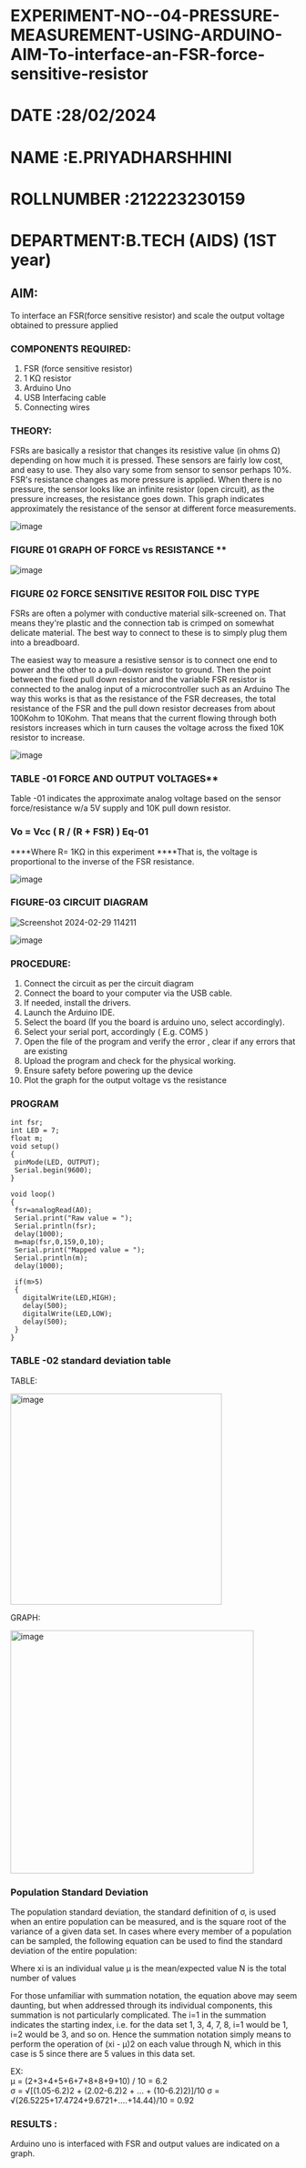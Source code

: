 # EXPERIMENT-NO--04-PRESSURE-MEASUREMENT-USING-ARDUINO-AIM-To-interface-an-FSR-force-sensitive-resistor

# DATE :28/02/2024
# NAME :E.PRIYADHARSHHINI
# ROLLNUMBER :212223230159
# DEPARTMENT:B.TECH (AIDS) (1ST year)

## AIM: 
To interface an FSR(force sensitive resistor) and scale the output voltage obtained to pressure applied 
 
### COMPONENTS REQUIRED:
1.	FSR  (force sensitive resistor)
2.	1 KΩ resistor 
3.	Arduino Uno 
4.	USB Interfacing cable 
5.	Connecting wires 


### THEORY: 
FSRs are basically a resistor that changes its resistive value (in ohms Ω) depending on how much it is pressed. These sensors are fairly low cost, and easy to use. They also vary some from sensor to sensor perhaps 10%. FSR's resistance changes as more pressure is applied. When there is no pressure, the sensor looks like an infinite resistor (open circuit), as the pressure increases, the resistance goes down. This graph indicates approximately the resistance of the sensor at different force measurements.
 

![image](https://user-images.githubusercontent.com/36288975/163532939-d6888ae1-4068-4d83-86a7-fc4c32d5179e.png)

### FIGURE 01 GRAPH OF FORCE vs RESISTANCE **




![image](https://user-images.githubusercontent.com/36288975/163532957-82d57567-a1c3-48c5-8a87-7ea66d6fca49.png)




### FIGURE 02 FORCE SENSITIVE RESITOR FOIL DISC TYPE  

FSRs are often a polymer with conductive material silk-screened on. That means they're plastic and the connection tab is crimped on somewhat delicate material. The best way to connect to these is to simply plug them into a breadboard.

The easiest way to measure a resistive sensor is to connect one end to power and the other to a pull-down resistor to ground. Then the point between the fixed pull down resistor and the variable FSR resistor is connected to the analog input of a microcontroller such as an Arduino The way this works is that as the resistance of the FSR decreases, the total resistance of the FSR and the pull down resistor decreases from about 100Kohm to 10Kohm. That means that the current flowing through both resistors increases which in turn causes the voltage across the fixed 10K resistor to increase.

 ![image](https://user-images.githubusercontent.com/36288975/163532972-2b909551-12c9-485d-adb1-d1e988d557bd.png)

### TABLE -01 FORCE AND OUTPUT VOLTAGES**
	
  Table -01 indicates the approximate analog voltage based on the sensor force/resistance w/a 5V supply and 10K pull down resistor.

### Vo = Vcc ( R / (R + FSR) )								Eq-01

****Where R= 1KΩ in this experiment 
****That is, the voltage is proportional to the inverse of the FSR resistance.










![image](https://user-images.githubusercontent.com/36288975/163532979-a2a5cb5c-f495-442c-843e-bebb82737a35.png)



### FIGURE-03 CIRCUIT DIAGRAM

![Screenshot 2024-02-29 114211](https://github.com/EzhilsreeJ/EXPERIMENT-NO--04-PRESSURE-MEASUREMENT-USING-ARDUINO-AIM-To-interface-an-FSR-force-sensitive-resist/assets/144870412/485491b1-6625-44a5-b5a0-5b6d58f06c14)

![image](https://github.com/EzhilsreeJ/EXPERIMENT-NO--04-PRESSURE-MEASUREMENT-USING-ARDUINO-AIM-To-interface-an-FSR-force-sensitive-resist/assets/144870412/03f271e7-b7ac-43d8-99a4-f8bd039a95a3)


### PROCEDURE:
1.	Connect the circuit as per the circuit diagram 
2.	Connect the board to your computer via the USB cable.
3.	If needed, install the drivers.
4.	Launch the Arduino IDE.
5.	Select the board (If you the board is arduino uno, select accordingly).
6.	Select your serial port, accordingly ( E.g. COM5 )
7.	Open the file of the program  and verify the error , clear if any errors that are existing 
8.	Upload the program and check for the physical working. 
9.	Ensure safety before powering up the device 
10.	Plot the graph for the output voltage vs the resistance 


### PROGRAM 

 ```
int fsr;
int LED = 7;
float m;
void setup()
{
  pinMode(LED, OUTPUT);
  Serial.begin(9600);
}

void loop()
{
  fsr=analogRead(A0);
  Serial.print("Raw value = ");
  Serial.println(fsr);
  delay(1000);
  m=map(fsr,0,159,0,10);
  Serial.print("Mapped value = ");
  Serial.println(m);
  delay(1000);
  
  if(m>5)
  {
    digitalWrite(LED,HIGH);
    delay(500);
    digitalWrite(LED,LOW);
    delay(500);
  }
}
```
 
 
 
 
 ### TABLE -02 standard deviation table 
 


TABLE:







 
<img width="371" alt="image" src="https://github.com/laxman2054/EXPERIMENT-NO--04-PRESSURE-MEASUREMENT-USING-ARDUINO-AIM-To-interface-an-FSR-force-sensitive-resist/assets/118680826/f22ad5d6-9257-469e-ac98-47c337346aa8">










GRAPH:






 

<img width="427" alt="image" src="https://github.com/laxman2054/EXPERIMENT-NO--04-PRESSURE-MEASUREMENT-USING-ARDUINO-AIM-To-interface-an-FSR-force-sensitive-resist/assets/118680826/395eac4c-45cd-4b28-ad42-53fe7feffc7d">









 


### Population Standard Deviation
The population standard deviation, the standard definition of σ, is used when an entire population can be measured, and is the square root of the variance of a given data set. In cases where every member of a population can be sampled, the following equation can be used to find the standard deviation of the entire population:



Where
xi is an individual value
μ is the mean/expected value
N is the total number of values

For those unfamiliar with summation notation, the equation above may seem daunting, but when addressed through its individual components, this summation is not particularly complicated. The i=1 in the summation indicates the starting index, i.e. for the data set 1, 3, 4, 7, 8, i=1 would be 1, i=2 would be 3, and so on. Hence the summation notation simply means to perform the operation of (xi - μ)2 on each value through N, which in this case is 5 since there are 5 values in this data set.

EX:         
μ = (2+3+4+5+6+7+8+8+9+10) / 10 = 6.2      
σ = √[(1.05-6.2)2 + (2.02-6.2)2 + ... + (10-6.2)2)]/10
σ = √(26.5225+17.4724+9.6721+....+14.44)/10 = 0.92















### RESULTS :
Arduino uno is interfaced with FSR and output values are indicated on a graph.
